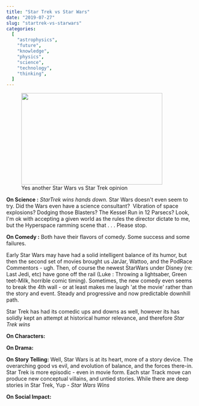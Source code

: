 ```yaml
---
title: "Star Trek vs Star Wars"
date: "2019-07-27"
slug: "startrek-vs-starwars"
categories:
  [
    "astrophysics",
    "future",
    "knowledge",
    "physics",
    "science",
    "technology",
    "thinking",
  ]
---
```


<!-- wp:image {"align":"center","width":375,"height":243} -->
<div class="wp-block-image"><figure class="aligncenter is-resized"><img src="https://www.cheatography.com/uploads/essaypro_1519840520_compare-vs-contrast-copy@2x@2x.png" alt="" width="375" height="243"/><figcaption>Yes another Star Wars vs Star Trek opinion</figcaption></figure></div>
<!-- /wp:image -->

<!-- wp:paragraph -->
<p><strong>On Science :</strong> <em> StarTrek wins hands down. </em> Star Wars doesn't even seem to try. Did the Wars even have a science consultant? &nbsp;Vibration of space explosions? Dodging those Blasters? The Kessel Run in 12 Parsecs?  Look, I'm ok with accepting a given world as the rules the director dictate to me, but the Hyperspace ramming scene that  . . . Please stop.</p>
<!-- /wp:paragraph -->

<!-- wp:paragraph -->
<p><strong>On Comedy :</strong>  Both have their flavors of comedy. Some success and some failures. </p>
<!-- /wp:paragraph -->

<!-- wp:paragraph -->
<p>Early Star Wars may have had a solid intelligent balance of its humor, but then the second set of movies brought us JarJar,  Wattoo, and the PodRace Commentors - ugh. Then, of course the newest StarWars under Disney (re: Last Jedi, etc) have gone off the rail (Luke : Throwing a lightsaber, Green teet-Milk,  horrible comic timing).   Sometimes, the new comedy even seems to break the 4th wall - or at least makes me laugh  'at the movie' rather than the story and event. Steady and progressive and now predictable downhill path.</p>
<!-- /wp:paragraph -->

<!-- wp:paragraph -->
<p>Star Trek has had its comedic ups and downs as well, however its has solidly kept an attempt at historical humor relevance, and therefore <em>Star Trek wins</em></p>
<!-- /wp:paragraph -->

<!-- wp:paragraph -->
<p><strong>On Characters: </strong></p>
<!-- /wp:paragraph -->

<!-- wp:paragraph -->
<p><strong>On Drama:</strong></p>
<!-- /wp:paragraph -->

<!-- wp:paragraph -->
<p><strong>On Story Telling:</strong>  Well, Star Wars is at its heart, more of a story device. The overarching good vs evil, and evolution of balance, and the forces there-in.  Star Trek is more episodic - even in movie form. Each star Track move can produce new conceptual villains, and untied stories.  While there are deep stories in Star Trek, Yup - <em>Star Wars Wins</em></p>
<!-- /wp:paragraph -->

<!-- wp:paragraph -->
<p><strong>On Social Impact:</strong> </p>
<!-- /wp:paragraph -->
